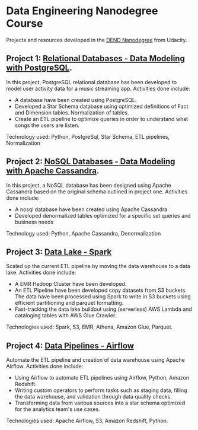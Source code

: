 # Data Engineering Nanodegree Course

Projects and resources developed in the [DEND Nanodegree](https://www.udacity.com/course/data-engineer-nanodegree--nd027) from Udacity.

## Project 1: [Relational Databases - Data Modeling with PostgreSQL](https://github.com/packy6919A/nanodegree/tree/main/Project1-Data_Modeling_with_PostgreSQL).
In this project, PostgreSQL relational database has been developed to model user activity data for a music streaming app.
Activities done include:
 
* A database have been created using PostgreSQL.
* Developed a Star Schema database using optimized definitions of Fact and Dimension tables. Normalization of tables.
* Create an ETL pipeline to optimize queries in order to understand what songs the users are listen.

Technology used: Python, PostgreSql, Star Schema, ETL pipelines, Normalization

## Project 2: [NoSQL Databases - Data Modeling with Apache Cassandra](https://github.com/packy6919A/nanodegree/tree/main/Project2-Data_Modeling_with_Apache_Cassandra).
In this project, a NoSQL database has been designed using Apache Cassandra based on the original schema outlined in project one. 
Activities done include:

* A nosql database have been created using Apache Cassandra 
* Developed denormalized tables optimized for a specific set queries and business needs

Technology used: Python, Apache Cassandra, Denormalization

## Project 3: [Data Lake - Spark](https://github.com/packy6919A/nanodegree/tree/main/Project3-Data_Lake_on_AWS_S3)
Scaled up the current ETL pipeline by moving the data warehouse to a data lake.
Activities done include: 

* A EMR Hadoop Cluster have been developed.
* An ETL Pipeline have been developed copy datasets from S3 buckets. The data have been processed using Spark to write in S3 buckets using efficient partitioning and parquet formatting.
* Fast-tracking the data lake buildout using (serverless) AWS Lambda and cataloging tables with AWS Glue Crawler.

Technologies used: Spark, S3, EMR, Athena, Amazon Glue, Parquet.

## Project 4: [Data Pipelines - Airflow](https://github.com/packy6919A/nanodegree/tree/main/Project4-Data_Pipelines_with_Apache_Airflow)
Automate the ETL pipeline and creation of data warehouse using Apache Airflow.
Activities done include:

* Using Airflow to automate ETL pipelines using Airflow, Python, Amazon Redshift.
* Writing custom operators to perform tasks such as staging data, filling the data warehouse, and validation through data quality checks.
* Transforming data from various sources into a star schema optimized for the analytics team's use cases.

Technologies used: Apache Airflow, S3, Amazon Redshift, Python.
 
